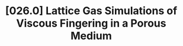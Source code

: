 ---
title: "[026.0] Lattice Gas Simulations of Viscous Fingering in a Porous Medium"
collection: publications
permalink: /publication/026.0
paperurl: 'http://jimlutsko.github.io/files/Fractal_Analysis.pdf'
citation: 'J.F. Lutsko, J-P. Boon, and J.A. Somers, &quot;Lattice Gas Simulations of Viscous Fingering in a Porous Medium&quot;, <i>In Numerical methods for the Simulation of Multiphase and Complex Flows, Springer-Verlag</i>, <strong>0</strong>, 124 (1991)'
---